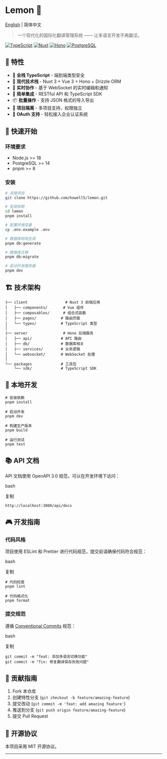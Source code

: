 # Lemon 🍋

[English](./README_EN.md) | 简体中文

> 一个现代化的国际化翻译管理系统 —— 让多语言开发不再酸涩。

[![TypeScript](https://img.shields.io/badge/TypeScript-5.6-blue?logo=typescript)](https://www.typescriptlang.org/)
[![Nuxt](https://img.shields.io/badge/Nuxt-3.13-00DC82?logo=nuxt.js)](https://nuxt.com/)
[![Hono](https://img.shields.io/badge/Hono-4.6-E36002?logo=hono)](https://hono.dev/)
[![PostgreSQL](https://img.shields.io/badge/PostgreSQL-15.0-336791?logo=postgresql&logoColor=white)](https://www.postgresql.org/)

</div>

## 🌟 特性

- 💪 **全栈 TypeScript** - 端到端类型安全
- 🚀 **现代技术栈** - Nuxt 3 + Vue 3 + Hono + Drizzle ORM
- 🔄 **实时协作** - 基于 WebSocket 的实时编辑和通知
- 🔌 **简单集成** - RESTful API 和 TypeScript SDK
- 📦 **批量操作** - 支持 JSON 格式的导入导出
- 🎯 **项目隔离** - 多项目支持，权限独立
- 🔑 **OAuth 支持** - 轻松接入企业认证系统

## 🚀 快速开始

### 环境要求

- Node.js >= 18
- PostgreSQL >= 14
- pnpm >= 8

### 安装

```bash
# 克隆项目
git clone https://github.com/howell5/lemon.git

# 安装依赖
cd lemon
pnpm install

# 配置环境变量
cp .env.example .env

# 数据库结构生成
pnpm db:generate

# 数据库迁移
pnpm db:migrate

# 启动开发服务器
pnpm dev


```

## 🏗️ 技术架构

```
├── client                 # Nuxt 3 前端应用
│   ├── components/       # Vue 组件
│   ├── composables/      # 组合式函数
│   ├── pages/           # 路由页面
│   └── types/           # TypeScript 类型
│
├── server                # Hono 后端服务
│   ├── api/             # API 路由
│   ├── db/              # 数据库相关
│   ├── services/        # 业务逻辑
│   └── websocket/       # WebSocket 处理
│
└── packages             # 工具包
    └── sdk/             # TypeScript SDK
```

## 🔧 本地开发

```
# 安装依赖
pnpm install

# 启动开发
pnpm dev

# 构建生产版本
pnpm build

# 运行测试
pnpm test
```

## 📚 API 文档

API 文档使用 OpenAPI 3.0 规范，可以在开发环境下访问：

bash

复制

```
http://localhost:3000/api/docs
```

## 🎮 开发指南

### 代码风格

项目使用 ESLint 和 Prettier 进行代码规范，提交前请确保代码符合规范：

bash

复制

```
# 代码检查
pnpm lint

# 代码格式化
pnpm format
```

### 提交规范

遵循 [Conventional Commits](https://www.conventionalcommits.org/) 规范：

bash

复制

```
git commit -m "feat: 添加多语言切换功能"
git commit -m "fix: 修复翻译保存失败问题"
```

## 🤝 贡献指南

1. Fork 本仓库
2. 创建特性分支 (`git checkout -b feature/amazing-feature`)
3. 提交改动 (`git commit -m 'feat: add amazing feature'`)
4. 推送到分支 (`git push origin feature/amazing-feature`)
5. 提交 Pull Request

## 📄 开源协议

本项目采用 MIT 开源协议。

---
